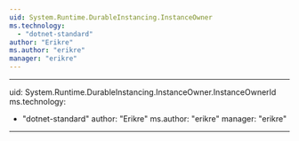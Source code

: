 ```yaml
---
uid: System.Runtime.DurableInstancing.InstanceOwner
ms.technology: 
  - "dotnet-standard"
author: "Erikre"
ms.author: "erikre"
manager: "erikre"
---
```


---
uid: System.Runtime.DurableInstancing.InstanceOwner.InstanceOwnerId
ms.technology: 
  - "dotnet-standard"
author: "Erikre"
ms.author: "erikre"
manager: "erikre"
---
